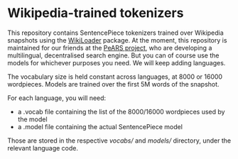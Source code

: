 # Wikipedia-trained tokenizers

This repository contains SentencePiece tokenizers trained over Wikipedia snapshots using the [WikiLoader](https://github.com/possible-worlds-research/wikiloader) package. At the moment, this repository is maintained for our friends at the [PeARS project](https://github.com/PeARSearch), who are developing a multilingual, decentralised search engine. But you can of course use the models for whichever purposes you need. We will keep adding languages.

The vocabulary size is held constant across languages, at 8000 or 16000 wordpieces. Models are trained over the first 5M words of the snapshot.

For each language, you will need:

* a .vocab file containing the list of the 8000/16000 wordpieces used by the model
* a .model file containing the actual SentencePiece model

Those are stored in the respective *vocabs/* and *models/* directory, under the relevant language code.
